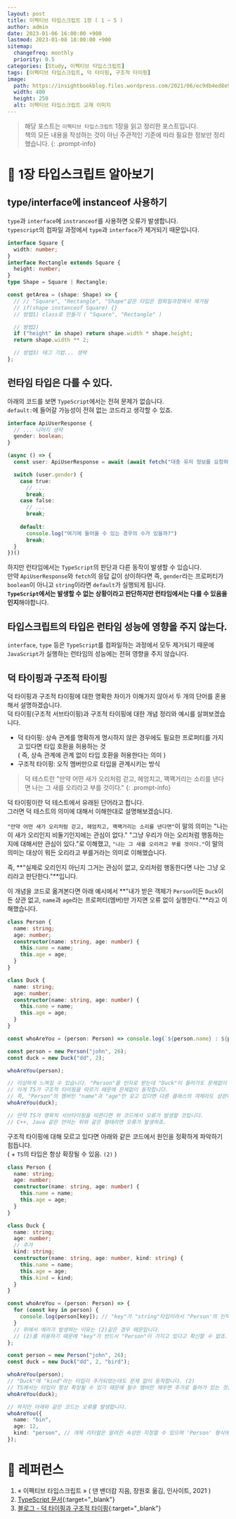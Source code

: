 ```yaml
---
layout: post
title: 이펙티브 타입스크립트 1장 ( 1 ~ 5 )
author: admin
date: 2023-01-06 16:00:00 +900
lastmod: 2023-01-08 18:00:00 +900
sitemap:
  changefreq: monthly
  priority: 0.5
categories: [Study, 이펙티브 타입스크립트]
tags: [이펙티브 타입스크립트, 덕 타이핑, 구조적 타이핑]
image:
  path: https://insightbookblog.files.wordpress.com/2021/06/ec9db4ed8e99ed8bb0ebb88c-ed8380ec9e85ec8aa4ed81aceba6bded8ab8-ec9e85ecb2b4ed919ceca780.jpg?w=640
  width: 400
  height: 250
  alt: 이펙티브 타입스크립트 교재 이미지
---
```


> 해당 포스트는 `이펙티브 타입스크립트` 1장을 읽고 정리한 포스트입니다.<br />책의 모든 내용을 작성하는 것이 아닌 주관적인 기준에 따라 필요한 정보만 정리했습니다.
{: .prompt-info}

# 📖 1장 타입스크립트 알아보기

## type/interface에 instanceof 사용하기
`type`과  `interface`에 `instranceof`를 사용하면 오류가 발생합니다.<br />
`typescript`의 컴파일 과정에서 `type`과  `interface`가 제거되기 때문입니다.<br />

```ts
interface Square {
  width: number;
}
interface Rectangle extends Square {
  height: number;
}
type Shape = Square | Rectangle;

const getArea = (shape: Shape) => {
  // // "Square", "Rectangle", "Shape"같은 타입은 컴파일과정에서 제거됨
  // if(shape instanceof Square) {}
  // 방법1) class로 만들기 ( "Square", "Rectangle" )

  // 방법2)
  if ("height" in shape) return shape.width * shape.height;
  return shape.width ** 2;

  // 방법3) 태그 기법... 생략
};
```

## 런타임 타입은 다를 수 있다.
아래의 코드를 보면 `TypeScript`에서는 전혀 문제가 없습니다.<br />
`default:`에 들어갈 가능성이 전혀 없는 코드라고 생각할 수 있죠.<br />

```ts
interface ApiUserResponse {
  // ... 나머지 생략
  gender: boolean;
}

(async () => {
  const user: ApiUserResponse = await (await fetch("대충 유저 정보를 요청하는 URL")).json();

  switch (user.gender) {
    case true:
      // ...
      break;
    case false:
      // ...
      break;
  
    default:
      console.log("여기에 들어올 수 있는 경우의 수가 있을까?")
      break;
  }
})()
```

하지만 런타임에서는 `TypeScript`의 판단과 다른 동작이 발생할 수 있습니다.<br />
만약 `ApiUserResponse`와 `fetch`의 응답 값이 상이하다면 즉, `gender`라는 프로퍼티가 `boolean`이 아니고 `string`이라면 `default`가 실행되게 됩니다.<br />
**`TypeScript`에서는 발생할 수 없는 상황이라고 판단하지만 런타임에서는 다를 수 있음을 인지**해야합니다.<br />

## 타입스크립트의 타입은 런타임 성능에 영향을 주지 않는다.
`interface`, `type` 등은 `TypeScript`를 컴파일하는 과정에서 모두 제거되기 때문에 `JavaScript`가 실행하는 런타임의 성능에는 전혀 영향을 주지 않습니다.<br />

## 덕 타이핑과 구조적 타이핑
덕 타이핑과 구조적 타이핑에 대한 명확한 차이가 이해가지 않아서 두 개의 단어를 혼용해서 설명하겠습니다.<br />
덕 타이핑(구조적 서브타이핑)과 구조적 타이핑에 대한 개념 정리와 예시를 살펴보겠습니다.<br />

+ 덕 타이핑: 상속 관계를 명확하게 명시하지 않은 경우에도 필요한 프로퍼티를 가지고 있다면 타입 호환을 허용하는 것<br />( 즉, 상속 관계에 관계 없이 타입 호환을 허용한다는 의미 )
+ 구조적 타이핑: 오직 멤버만으로 타입을 관계시키는 방식

> 덕 테스트란 "만약 어떤 새가 오리처럼 걷고, 헤엄치고, 꽥꽥거리는 소리를 낸다면 나는 그 새를 오리라고 부를 것이다."
{: .prompt-info}

덕 타이핑이란 덕 테스트에서 유래된 단어라고 합니다.<br />
그러면 덕 테스트의 의미에 대해서 이해한대로 설명해보겠습니다.<br />

`"만약 어떤 새가 오리처럼 걷고, 헤엄치고, 꽥꽥거리는 소리를 낸다면"`이 말의 의미는 "나는 이 새가 오리인지 비둘기인지에는 관심이 없다." "그냥 우리가 아는 오리처럼 행동하는지에 대해서만 관심이 있다."로 이해했고,
`"나는 그 새를 오리라고 부를 것이다."`이 말의 의미는 대상이 뭐든 오리라고 부를거라는 의미로 이해했습니다.<br />

즉, **"실제로 오리인지 아닌지 그거는 관심이 없고, 오리처럼 행동한다면 나는 그냥 오리라고 판단한다."**입니다.<br />

이 개념을 코드로 옮겨본다면 아래 예시에서 **"내가 받은 객체가 `Person`이든 `Duck`이든 상관 없고, `name`과 `age`라는 프로퍼티(멤버)만 가지면 오류 없이 실행한다."**라고 이해했습니다.<br />

```ts
class Person {
  name: string;
  age: number;
  constructor(name: string, age: number) {
    this.name = name;
    this.age = age;
  }
}

class Duck {
  name: string;
  age: number;
  constructor(name: string, age: number) {
    this.name = name;
    this.age = age;
  }
}

const whoAreYou = (person: Person) => console.log(`${person.name} : ${person.age}`);

const person = new Person("john", 26);
const duck = new Duck("dd", 2);

whoAreYou(person);

// 이상하게 느껴질 수 있습니다. "Person"을 인자로 받는데 "Duck"이 들어가도 문제없이 동작하죠.
// 이게 TS가 구조적 타이핑을 따르기 때문에 문제없이 동작합니다.
// 즉, "Person"의 멤버인 "name"과 "age"만 갖고 있다면 다른 클래스의 객체라도 상관이 없다는 의미입니다.
whoAreYou(duck);

// 만약 TS가 명목적 서브타이핑을 따른다면 위 코드에서 오류가 발생할 것입니다.
// C++, Java 같은 언어는 위와 같은 형태라면 오류가 발생하죠.
```

구조적 타이핑에 대해 모르고 있다면 아래와 같은 코드에서 원인을 정확하게 파악하기 힘듭니다.<br />
( + `TS`의 타입은 항상 확장될 수 있음. `(2)` )

```ts
class Person {
  name: string;
  age: number;
  constructor(name: string, age: number) {
    this.name = name;
    this.age = age;
  }
}

class Duck {
  name: string;
  age: number;
  // 추가
  kind: string;
  constructor(name: string, age: number, kind: string) {
    this.name = name;
    this.age = age;
    this.kind = kind;
  }
}

const whoAreYou = (person: Person) => {
  for (const key in person) {
    console.log(person[key]); // "key"가 "string"타입이라서 "Person'의 인덱스로 사용할 수 없다는 에러가 발생합니다.
  }
  // 위에서 에러가 발생하는 이유는 (2)같은 경우 때문입니다.
  // (2)를 허용하기 때문에 "key"가 반드시 "Person"이 가지고 있다고 확신할 수 없죠.
};

const person = new Person("john", 26);
const duck = new Duck("dd", 2, "bird");

whoAreYou(person);
// "Duck"에 "kind"라는 타입이 추가되었는데도 문제 없이 동작합니다. (2)
// TS에서는 타입이 항상 확장될 수 있기 때문에 필수 멤버만 채우면 추가로 들어가 있는 것은 오류를 내지 않습니다.
whoAreYou(duck);

// 하지만 아래와 같은 코드는 오류를 발생합니다.
whoAreYou({
  name: "bin",
  age: 12,
  kind: "person", // 개체 리터럴은 알려진 속성만 지정할 수 있으며 'Person' 형식에 'kind'이(가) 없습니다.
});
```


# 📮 레퍼런스
1. « 이펙티브 타입스크립트 » ( 댄 밴더캄 지음, 장원호 옮김, 인사이트, 2021 )
2. [TypeScript 문서](https://www.typescriptlang.org/ko/docs/handbook/type-compatibility.html){:target="_blank"}
3. [블로그 - 덕 타이핑과 구조적 타이핑](https://vallista.kr/%EB%8D%95-%ED%83%80%EC%9D%B4%ED%95%91%EA%B3%BC-%EA%B5%AC%EC%A1%B0%EC%A0%81-%ED%83%80%EC%9D%B4%ED%95%91){:target="_blank"}
